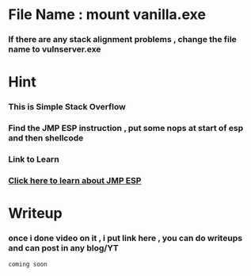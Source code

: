 

# File Name : mount vanilla.exe

### If there are any stack alignment problems , change the file name to vulnserver.exe

# Hint

### This is Simple Stack Overflow 

### Find the JMP ESP instruction , put some nops at start of esp and then shellcode 

### Link to Learn 

### [Click here to learn about JMP ESP](https://www.corelan.be/index.php/2009/07/19/exploit-writing-tutorial-part-1-stack-based-overflows/)


# Writeup

### once i done video on it , i put link here , you can do writeups and can post in any blog/YT


```
coming soon
```

